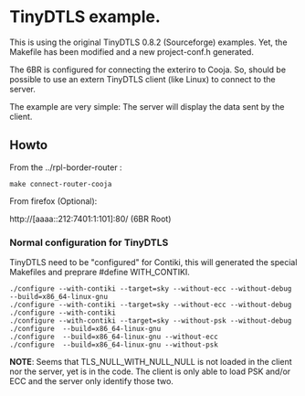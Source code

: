 # TinyDTLS example. 

This is using the original TinyDTLS 0.8.2 (Sourceforge) examples. Yet, the 
Makefile has been modified and a new project-conf.h generated.

The 6BR is configured for connecting the exteriro to Cooja. 
So, should be possible to use an extern TinyDTLS client (like Linux) to connect
to the server.

The example are very simple: The server will display the data sent by the 
client.

## Howto

From the ../rpl-border-router :

	make connect-router-cooja

From firefox (Optional): 

   http://[aaaa::212:7401:1:101]:80/ (6BR Root)


### Normal configuration for TinyDTLS 

TinyDTLS need to be "configured" for Contiki, this will generated the special Makefiles and preprare #define WITH_CONTIKI. 

    ./configure --with-contiki --target=sky --without-ecc --without-debug --build=x86_64-linux-gnu
    ./configure --with-contiki --target=sky --without-ecc --without-debug 
    ./configure --with-contiki
    ./configure --with-contiki --target=sky --without-psk --without-debug
    ./configure  --build=x86_64-linux-gnu
    ./configure  --build=x86_64-linux-gnu --without-ecc
    ./configure  --build=x86_64-linux-gnu --without-psk

  __NOTE__: Seems that TLS_NULL_WITH_NULL_NULL is not loaded in the client nor the server, yet is in the code.
  The client is only able to load PSK and/or ECC and the server only identify those two. 